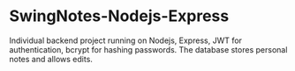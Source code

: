 # SwingNotes-Nodejs-Express
Individual backend project running on Nodejs, Express, JWT for authentication, bcrypt for hashing passwords. The database stores personal notes and allows edits.
